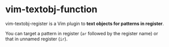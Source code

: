 # vim-textobj-function

vim-textobj-register is a Vim plugin to **text objects for patterns in register**.  

You can target a pattern in register (`ar` followed by the register name) 
or that in unnamed register (`ir`).

<!-- vim: set expandtab shiftwidth=4 softtabstop=4 textwidth=78 : -->
